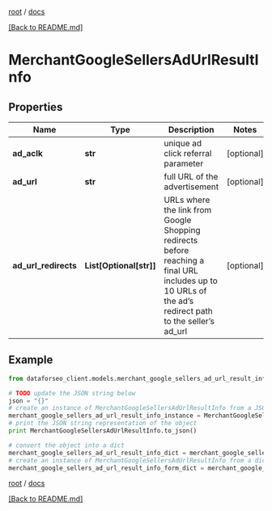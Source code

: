 [root](./../ "root") / [docs](./ "docs")

[[Back to README.md]](./../README.md "[Back to README.md]")

# MerchantGoogleSellersAdUrlResultInfo

## Properties

Name | Type | Description | Notes
------------ | ------------- | ------------- | -------------
**ad_aclk** | **str** | unique ad click referral parameter | [optional]
**ad_url** | **str** | full URL of the advertisement | [optional]
**ad_url_redirects** | **List[Optional[str]]** | URLs where the link from Google Shopping redirects before reaching a final URL includes up to 10 URLs of the ad’s redirect path to the seller’s ad_url | [optional]

## Example

```python
from dataforseo_client.models.merchant_google_sellers_ad_url_result_info import MerchantGoogleSellersAdUrlResultInfo

# TODO update the JSON string below
json = "{}"
# create an instance of MerchantGoogleSellersAdUrlResultInfo from a JSON string
merchant_google_sellers_ad_url_result_info_instance = MerchantGoogleSellersAdUrlResultInfo.from_json(json)
# print the JSON string representation of the object
print MerchantGoogleSellersAdUrlResultInfo.to_json()

# convert the object into a dict
merchant_google_sellers_ad_url_result_info_dict = merchant_google_sellers_ad_url_result_info_instance.to_dict()
# create an instance of MerchantGoogleSellersAdUrlResultInfo from a dict
merchant_google_sellers_ad_url_result_info_form_dict = merchant_google_sellers_ad_url_result_info.from_dict(merchant_google_sellers_ad_url_result_info_dict)
```

  

[root](./../ "root") / [docs](./ "docs")

[[Back to README.md]](./../README.md "[Back to README.md]")